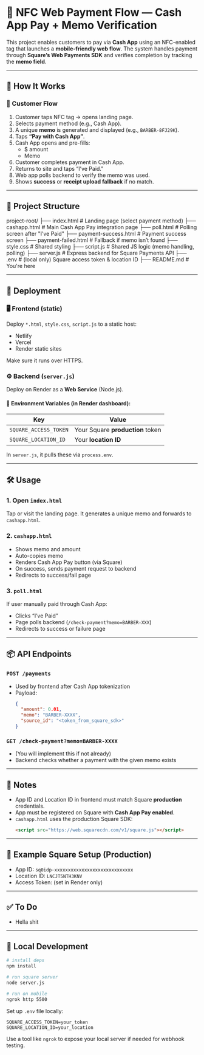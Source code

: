 
# 💸 NFC Web Payment Flow — Cash App Pay + Memo Verification

This project enables customers to pay via **Cash App** using an NFC-enabled tag that launches a **mobile-friendly web flow**. The system handles payment through **Square’s Web Payments SDK** and verifies completion by tracking the **memo field**.

---

## 🧠 How It Works

### 🔁 Customer Flow
1. Customer taps NFC tag → opens landing page.
2. Selects payment method (e.g., Cash App).
3. A unique **memo** is generated and displayed (e.g., `BARBER-8FJ29K`).
4. Taps **“Pay with Cash App”**.
5. Cash App opens and pre-fills:
   - $ amount
   - Memo
6. Customer completes payment in Cash App.
7. Returns to site and taps “I’ve Paid.”
8. Web app polls backend to verify the memo was used.
9. Shows **success** or **receipt upload fallback** if no match.

---

## 🧩 Project Structure

project-root/
├── index.html                 # Landing page (select payment method)
├── cashapp.html               # Main Cash App Pay integration page
├── poll.html                  # Polling screen after "I’ve Paid"
├── payment-success.html       # Payment success screen
├── payment-failed.html        # Fallback if memo isn’t found
├── style.css                  # Shared styling
├── script.js                  # Shared JS logic (memo handling, polling)
├── server.js                  # Express backend for Square Payments API
├── .env                       # (local only) Square access token & location ID
├── README.md                  # You're here

---

## 🚀 Deployment

### 🖥️ Frontend (static)
Deploy `*.html`, `style.css`, `script.js` to a static host:
- Netlify
- Vercel
- Render static sites

Make sure it runs over HTTPS.

### ⚙️ Backend (`server.js`)
Deploy on Render as a **Web Service** (Node.js).

#### 🔑 Environment Variables (in Render dashboard):
| Key                   | Value                             |
|----------------------|-----------------------------------|
| `SQUARE_ACCESS_TOKEN`| Your Square **production** token  |
| `SQUARE_LOCATION_ID` | Your **location ID**              |

In `server.js`, it pulls these via `process.env`.

---

## 🛠️ Usage

### 1. Open `index.html`
Tap or visit the landing page. It generates a unique memo and forwards to `cashapp.html`.

### 2. `cashapp.html`
- Shows memo and amount
- Auto-copies memo
- Renders Cash App Pay button (via Square)
- On success, sends payment request to backend
- Redirects to success/fail page

### 3. `poll.html`
If user manually paid through Cash App:
- Clicks “I’ve Paid”
- Page polls backend (`/check-payment?memo=BARBER-XXX`)
- Redirects to success or failure page

---

## 📦 API Endpoints

### `POST /payments`
- Used by frontend after Cash App tokenization
- Payload:
  ```json
  {
    "amount": 0.01,
    "memo": "BARBER-XXXX",
    "source_id": "<token_from_square_sdk>"
  }
  ```

### `GET /check-payment?memo=BARBER-XXXX`
- (You will implement this if not already)
- Backend checks whether a payment with the given memo exists

---

## 🔐 Notes

- App ID and Location ID in frontend must match Square **production** credentials.
- App must be registered on Square with **Cash App Pay enabled**.
- `cashapp.html` uses the production Square SDK:
  ```html
  <script src="https://web.squarecdn.com/v1/square.js"></script>
  ```

---

## 💬 Example Square Setup (Production)

- App ID: `sq0idp-xxxxxxxxxxxxxxxxxxxxxxxxxxxxx`
- Location ID: `LNCJT5NTH3KNV`
- Access Token: (set in Render only)

---

## ✅ To Do

- Hella shit

---

## 🧼 Local Development

```bash
# install deps
npm install

# run square server
node server.js

# run on mobile
ngrok http 5500

```

Set up `.env` file locally:
```
SQUARE_ACCESS_TOKEN=your_token
SQUARE_LOCATION_ID=your_location
```

Use a tool like `ngrok` to expose your local server if needed for webhook testing.
